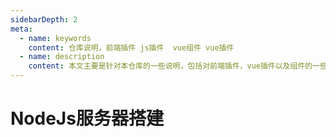 ```yaml
---
sidebarDepth: 2
meta:
  - name: keywords
    content: 仓库说明，前端插件 js插件  vue组件 vue插件
  - name: description
    content: 本文主要是针对本仓库的一些说明，包括对前端插件，vue插件以及组件的一些简单介绍
---
```


# NodeJs服务器搭建

